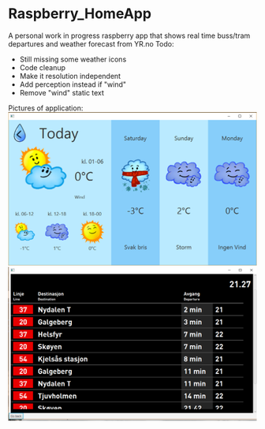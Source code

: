 # Raspberry_HomeApp
A personal work in progress raspberry app that shows real time buss/tram departures and weather forecast from YR.no
Todo:
* Still missing some weather icons
* Code cleanup
* Make it resolution independent
* Add perception instead if "wind"
* Remove "wind" static text

Pictures of application:
![Weather](https://github.com/NightSkyHigh/Raspberry_HomeApp/blob/master/raspberry_home/src/Application/weatherPI.PNG)
![alt=Ruter](https://github.com/NightSkyHigh/Raspberry_HomeApp/blob/master/raspberry_home/src/Application/ruter.PNG)
